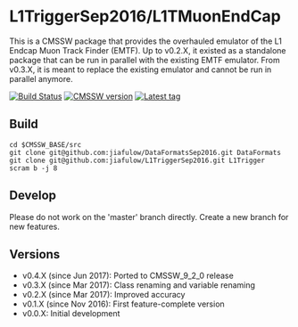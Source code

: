 # L1TriggerSep2016/L1TMuonEndCap

This is a CMSSW package that provides the overhauled emulator of the L1 Endcap Muon Track Finder (EMTF). Up to v0.2.X, it existed as a standalone package that can be run in parallel with the existing EMTF emulator. From v0.3.X, it is meant to replace the existing emulator and cannot be run in parallel anymore.

[![Build Status](https://travis-ci.org/jiafulow/L1TriggerSep2016.svg)](https://travis-ci.org/jiafulow/L1TriggerSep2016)
[![CMSSW version](https://img.shields.io/badge/cmssw-CMSSW__9__2__X-002963.svg)](https://github.com/cms-sw/cmssw)
[![Latest tag](https://img.shields.io/github/tag/jiafulow/L1TriggerSep2016.svg)](https://github.com/jiafulow/L1TriggerSep2016)

## Build

```shell
cd $CMSSW_BASE/src
git clone git@github.com:jiafulow/DataFormatsSep2016.git DataFormats
git clone git@github.com:jiafulow/L1TriggerSep2016.git L1Trigger
scram b -j 8
```

## Develop

Please do not work on the 'master' branch directly. Create a new branch for new features.

## Versions

- v0.4.X (since Jun 2017): Ported to CMSSW_9_2_0 release
- v0.3.X (since Mar 2017): Class renaming and variable renaming
- v0.2.X (since Mar 2017): Improved accuracy
- v0.1.X (since Nov 2016): First feature-complete version
- v0.0.X: Initial development

